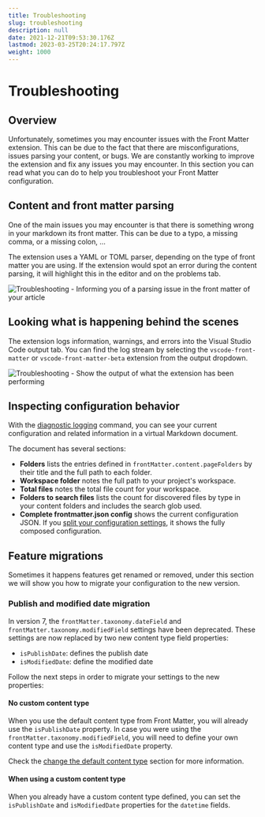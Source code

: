```yaml
---
title: Troubleshooting
slug: troubleshooting
description: null
date: 2021-12-21T09:53:30.176Z
lastmod: 2023-03-25T20:24:17.797Z
weight: 1000
---
```


# Troubleshooting

## Overview

Unfortunately, sometimes you may encounter issues with the Front Matter extension. This can be due
to the fact that there are misconfigurations, issues parsing your content, or bugs. We are
constantly working to improve the extension and fix any issues you may encounter. In this section
you can read what you can do to help you troubleshoot your Front Matter configuration.

## Content and front matter parsing

One of the main issues you may encounter is that there is something wrong in your markdown its front
matter. This can be due to a typo, a missing comma, or a missing colon, ...

The extension uses a YAML or TOML parser, depending on the type of front matter you are using. If
the extension would spot an error during the content parsing, it will highlight this in the editor
and on the problems tab.

![Troubleshooting - Informing you of a parsing issue in the front matter of your article][01]

## Looking what is happening behind the scenes

The extension logs information, warnings, and errors into the Visual Studio Code output tab. You can
find the log stream by selecting the `vscode-front-matter` or `vscode-front-matter-beta` extension
from the output dropdown.

![Troubleshooting - Show the output of what the extension has been performing][02]

## Inspecting configuration behavior

With the [diagnostic logging][03] command, you can see your current configuration and related
information in a virtual Markdown document.

The document has several sections:

- **Folders** lists the entries defined in `frontMatter.content.pageFolders` by their title and the
  full path to each folder.
- **Workspace folder** notes the full path to your project's workspace.
- **Total files** notes the total file count for your workspace.
- **Folders to search files** lists the count for discovered files by type in your content folders
  and includes the search glob used.
- **Complete frontmatter.json config** shows the current configuration JSON. If you
  [split your configuration settings][04], it
  shows the fully composed configuration.

## Feature migrations

Sometimes it happens features get renamed or removed, under this section we will show you how to
migrate your configuration to the new version.

### Publish and modified date migration

In version 7, the `frontMatter.taxonomy.dateField` and `frontMatter.taxonomy.modifiedField` settings
have been deprecated. These settings are now replaced by two new content type field properties:

- `isPublishDate`: defines the publish date
- `isModifiedDate`: define the modified date

Follow the next steps in order to migrate your settings to the new properties:

#### No custom content type

When you use the default content type from Front Matter, you will already use the `isPublishDate`
property. In case you were using the `frontMatter.taxonomy.modifiedField`, you will need to define
your own content type and use the `isModifiedDate` property.

Check the [change the default content type][05] section for more information.

#### When using a custom content type

When you already have a custom content type defined, you can set the `isPublishDate` and
`isModifiedDate` properties for the `datetime` fields.

<!-- Link References -->

[01]: /releases/v5.8.0/troubleshooting.png
[02]: /releases/v5.8.0/troubleshooting-output.png
[03]: /docs/commands#diagnostic-logging
[04]: /docs/settings#splitting-your-settings-in-multiple-files
[05]: /docs/content-creation/content-types#changing-the-default-content-type

